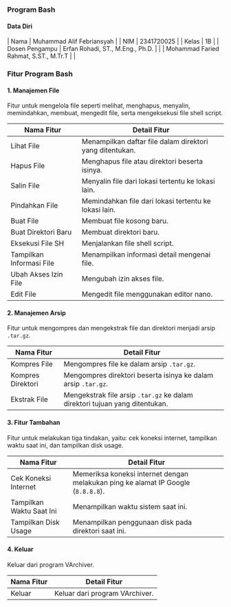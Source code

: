 ### Program Bash 

#### Data Diri

| Nama           | Muhammad Alif Febriansyah             |
| NIM            | 2341720025                            |
| Kelas          | 1B                                    |
| Dosen Pengampu | Erfan Rohadi, ST., M.Eng., Ph.D.      |
|                | Mohammad Faried Rahmat, S.ST., M.Tr.T |                  |

### Fitur Program Bash

#### 1. Manajemen File

Fitur untuk mengelola file seperti melihat, menghapus, menyalin, memindahkan, membuat, mengedit file, serta mengeksekusi file shell script.

| Nama Fitur              | Detail Fitur                                                                                   |
|-------------------------|------------------------------------------------------------------------------------------------|
| Lihat File              | Menampilkan daftar file dalam direktori yang ditentukan.                                         |
| Hapus File              | Menghapus file atau direktori beserta isinya.                                                    |
| Salin File              | Menyalin file dari lokasi tertentu ke lokasi lain.                                                |
| Pindahkan File          | Memindahkan file dari lokasi tertentu ke lokasi lain.                                             |
| Buat File               | Membuat file kosong baru.                                                                       |
| Buat Direktori Baru     | Membuat direktori baru.                                                                         |
| Eksekusi File SH        | Menjalankan file shell script.                                                                  |
| Tampilkan Informasi File| Menampilkan informasi detail mengenai file.                                                      |
| Ubah Akses Izin File    | Mengubah izin akses file.                                                                       |
| Edit File               | Mengedit file menggunakan editor nano.                                                           |

#### 2. Manajemen Arsip

Fitur untuk mengompres dan mengekstrak file dan direktori menjadi arsip `.tar.gz`.

| Nama Fitur              | Detail Fitur                                                                                   |
|-------------------------|------------------------------------------------------------------------------------------------|
| Kompres File            | Mengompres file ke dalam arsip `.tar.gz`.                                                        |
| Kompres Direktori       | Mengompres direktori beserta isinya ke dalam arsip `.tar.gz`.                                    |
| Ekstrak File            | Mengekstrak file arsip `.tar.gz` ke dalam direktori tujuan yang ditentukan.                      |

#### 3. Fitur Tambahan

Fitur untuk melakukan tiga tindakan, yaitu: cek koneksi internet, tampilkan waktu saat ini, dan tampilkan disk usage.

| Nama Fitur              | Detail Fitur                                                                                   |
|-------------------------|------------------------------------------------------------------------------------------------|
| Cek Koneksi Internet    | Memeriksa koneksi internet dengan melakukan ping ke alamat IP Google (`8.8.8.8`).               |
| Tampilkan Waktu Saat Ini| Menampilkan waktu sistem saat ini.                                                              |
| Tampilkan Disk Usage    | Menampilkan penggunaan disk pada direktori saat ini.                                             |

#### 4. Keluar

Keluar dari program VArchiver.

| Nama Fitur              | Detail Fitur                                                                                   |
|-------------------------|------------------------------------------------------------------------------------------------|
| Keluar                  | Keluar dari program VArchiver.                                                                  |
